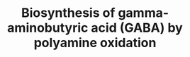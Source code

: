 ---
annotations:
- type: Pathway Ontology
  value: gamma-aminobutyric acid metabolic pathway
- type: Pathway Ontology
  value: putrescine metabolic pathway
- type: Pathway Ontology
  value: polyamine metabolic pathway
- type: Pathway Ontology
  value: classic metabolic pathway
- type: Pathway Ontology
  value: amino acid neurotransmitter metabolic pathway
authors:
- AlexanderPico
- Egonw
- DeSl
- Eweitz
description: In plants, polyamines are oxidatively deaminated by copper- and flavin-containing
  odixases (CuAO and PAO) leading to the generation of H2O2 and 4-aminobutanal (ABAL)
  which can be converted to 4-aminobutyric acid (GABA). A well known neurotransmitter
  in animals, GABA plays a role in stress response in plants.
last-edited: 2021-05-19
organisms:
- Arabidopsis thaliana
redirect_from:
- /index.php/Pathway:WP4232
- /instance/WP4232
schema-jsonld:
- '@context': https://schema.org/
  '@id': https://wikipathways.github.io/pathways/WP4232.html
  '@type': Dataset
  creator:
    '@type': Organization
    name: WikiPathways
  description: In plants, polyamines are oxidatively deaminated by copper- and flavin-containing
    odixases (CuAO and PAO) leading to the generation of H2O2 and 4-aminobutanal (ABAL)
    which can be converted to 4-aminobutyric acid (GABA). A well known neurotransmitter
    in animals, GABA plays a role in stress response in plants.
  keywords:
  - Putrescine
  - PAO2
  - CuAO2
  - PAO4
  - ABAL
  - ALDH10A9
  - CuAO1
  - GABA
  - Spermine
  - ALDH10A8
  - PAO3
  - CuAO3
  - spermidine
  license: CC0
  name: Biosynthesis of gamma-aminobutyric acid (GABA) by polyamine oxidation
seo: CreativeWork
title: Biosynthesis of gamma-aminobutyric acid (GABA) by polyamine oxidation
wpid: WP4232
---